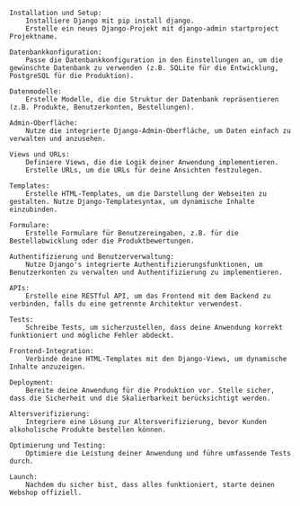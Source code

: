     Installation und Setup:
        Installiere Django mit pip install django.
        Erstelle ein neues Django-Projekt mit django-admin startproject Projektname.

    Datenbankkonfiguration:
        Passe die Datenbankkonfiguration in den Einstellungen an, um die gewünschte Datenbank zu verwenden (z.B. SQLite für die Entwicklung, PostgreSQL für die Produktion).

    Datenmodelle:
        Erstelle Modelle, die die Struktur der Datenbank repräsentieren (z.B. Produkte, Benutzerkonten, Bestellungen).

    Admin-Oberfläche:
        Nutze die integrierte Django-Admin-Oberfläche, um Daten einfach zu verwalten und anzusehen.

    Views und URLs:
        Definiere Views, die die Logik deiner Anwendung implementieren.
        Erstelle URLs, um die URLs für deine Ansichten festzulegen.

    Templates:
        Erstelle HTML-Templates, um die Darstellung der Webseiten zu gestalten. Nutze Django-Templatesyntax, um dynamische Inhalte einzubinden.

    Formulare:
        Erstelle Formulare für Benutzereingaben, z.B. für die Bestellabwicklung oder die Produktbewertungen.

    Authentifizierung und Benutzerverwaltung:
        Nutze Django's integrierte Authentifizierungsfunktionen, um Benutzerkonten zu verwalten und Authentifizierung zu implementieren.

    APIs:
        Erstelle eine RESTful API, um das Frontend mit dem Backend zu verbinden, falls du eine getrennte Architektur verwendest.

    Tests:
        Schreibe Tests, um sicherzustellen, dass deine Anwendung korrekt funktioniert und mögliche Fehler abdeckt.

    Frontend-Integration:
        Verbinde deine HTML-Templates mit den Django-Views, um dynamische Inhalte anzuzeigen.

    Deployment:
        Bereite deine Anwendung für die Produktion vor. Stelle sicher, dass die Sicherheit und die Skalierbarkeit berücksichtigt werden.

    Altersverifizierung:
        Integriere eine Lösung zur Altersverifizierung, bevor Kunden alkoholische Produkte bestellen können.

    Optimierung und Testing:
        Optimiere die Leistung deiner Anwendung und führe umfassende Tests durch.

    Launch:
        Nachdem du sicher bist, dass alles funktioniert, starte deinen Webshop offiziell.
